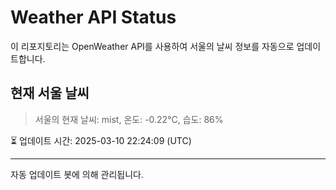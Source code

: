 
# Weather API Status

이 리포지토리는 OpenWeather API를 사용하여 서울의 날씨 정보를 자동으로 업데이트합니다.

## 현재 서울 날씨
> 서울의 현재 날씨: mist, 온도: -0.22°C, 습도: 86%

⏳ 업데이트 시간: 2025-03-10 22:24:09 (UTC)

---
자동 업데이트 봇에 의해 관리됩니다.
